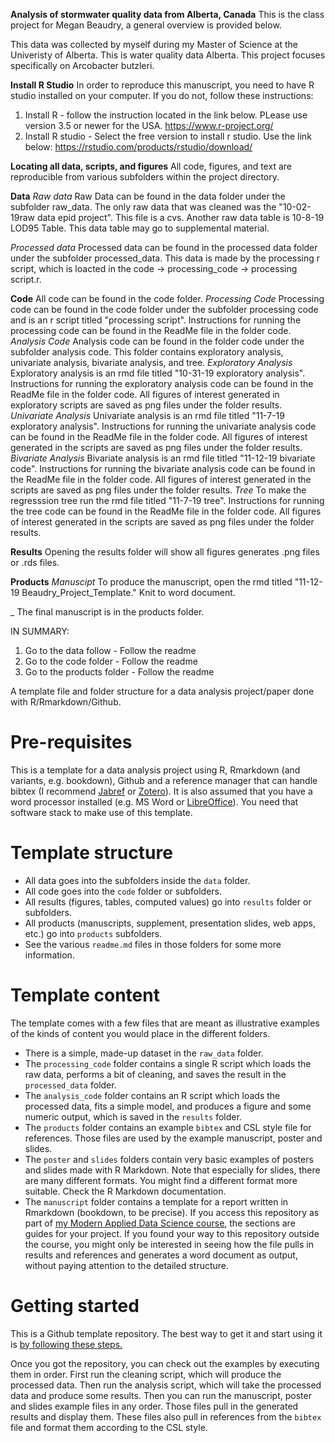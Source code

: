 __Analysis of stormwater quality data from Alberta, Canada__
This is the class project for Megan Beaudry, a general overview is provided below.

This data was collected by myself during my Master of Science at the Univeristy of Alberta. 
This is water quality data Alberta. This project focuses specifically on Arcobacter butzleri. 

__Install R Studio__
In order to reproduce this manuscript, you need to have R studio installed on your computer. If you do not, follow these instructions: 
1. Install R - follow the instruction located in the link below. PLease use version 3.5 or newer for the USA. https://www.r-project.org/
2. Install R studio - Select the free version to install r studio. Use the link below: https://rstudio.com/products/rstudio/download/

__Locating all data, scripts, and figures__
All code, figures, and text are reproducible from various subfolders within the project directory.

__Data__
_Raw data_
Raw Data can be found in the data folder under the subfolder raw_data. The only raw data that was cleaned was the "10-02-19raw data epid project". This file is a cvs. Another raw data table is 10-8-19 LOD95 Table. This data table may go to supplemental material.

_Processed data_
Processed data can be found in the processed data folder under the subfolder processed_data. 
This data is made by the processing r script, which is loacted in the code -> processing_code -> processing script.r.

__Code__
All code can be found in the code folder.
_Processing Code_
Processing code can be found in the code folder under the subfolder processing code and is an r script titled "processing script". Instructions for running the processing code can be found in the ReadMe file in the folder code.
_Analysis Code_
Analysis code can be found in the folder code under the subfolder analysis code. This folder contains exploratory analysis, univariate analysis, bivariate analysis, and tree.
  _Exploratory Analysis_
  Exploratory analysis is an rmd file titled "10-31-19 exploratory analysis". Instructions for running the exploratory analysis code can be found in the ReadMe file in the folder code. All figures of interest generated in exploratory scripts are saved as png files under the folder results.
  _Univariate Analysis_
  Univariate analysis is an rmd file titled "11-7-19 exploratory analysis". Instructions for running the univariate analysis code can be found in the ReadMe file in the folder code. All figures of interest generated in the scripts are saved as png files under the folder results.
  _Bivariate Analysis_
  Bivariate analysis is an rmd file titled "11-12-19 bivariate code". Instructions for running the bivariate analysis code can be found in the ReadMe file in the folder code. All figures of interest generated in the scripts are saved as png files under the folder results.
  _Tree_
  To make the regresssion tree run the rmd file titled "11-7-19 tree". Instructions for running the tree code can be found in the ReadMe file in the folder code. All figures of interest generated in the scripts are saved as png files under the folder results.
  
__Results__
Opening the results folder will show all figures generates .png files or .rds files.

__Products__
_Manuscipt_
To produce the manuscript, open the rmd titled "11-12-19 Beaudry_Project_Template." Knit to word document. 


_
The final manuscript is in the products folder.

IN SUMMARY:
1) Go to the data follow - Follow the readme
2) Go to the code folder - Follow the readme
3) Go to the products folder - Follow the readme










A template file and folder structure for a data analysis project/paper done with R/Rmarkdown/Github. 

# Pre-requisites

This is a template for a data analysis project using R, Rmarkdown (and variants, e.g. bookdown), Github and a reference manager that can handle bibtex (I recommend [Jabref](http://www.jabref.org/) or [Zotero](https://www.zotero.org/)). It is also assumed that you have a word processor installed (e.g. MS Word or [LibreOffice](https://www.libreoffice.org/)). You need that software stack to make use of this template.

# Template structure

* All data goes into the subfolders inside the `data` folder.
* All code goes into the `code` folder or subfolders.
* All results (figures, tables, computed values) go into `results` folder or subfolders.
* All products (manuscripts, supplement, presentation slides, web apps, etc.) go into `products` subfolders.
* See the various `readme.md` files in those folders for some more information.

# Template content 

The template comes with a few files that are meant as illustrative examples of the kinds of content you would place in the different folders. 

* There is a simple, made-up dataset in the `raw_data` folder. 
* The `processing_code` folder contains a single R script which loads the raw data, performs a bit of cleaning, and saves the result in the `processed_data` folder.
* The `analysis_code` folder contains an R script which loads the processed data, fits a simple model, and produces a figure and some numeric output, which is saved in the `results` folder.
* The `products` folder contains an example `bibtex` and CSL style file for references. Those files are used by the example manuscript, poster and slides.
* The `poster` and `slides` folders contain very basic examples of posters and slides made with R Markdown. Note that especially for slides, there are many different formats. You might find a different format more suitable. Check the R Markdown documentation. 
* The  `manuscript` folder contains a template for a report written in Rmarkdown (bookdown, to be precise). If you access this repository as part of [my Modern Applied Data Science course](https://andreashandel.github.io/MADAcourse/), the sections are guides for your project. If you found your way to this repository outside the course, you might only be interested in seeing how the file pulls in results and references and generates a word document as output, without paying attention to the detailed structure.

# Getting started

This is a Github template repository. The best way to get it and start using it is [by following these steps.](https://help.github.com/en/articles/creating-a-repository-from-a-template)

Once you got the repository, you can check out the examples by executing them in order. First run the cleaning script, which will produce the processed data. Then run the analysis script, which will take the processed data and produce some results. Then you can run the manuscript, poster and slides example files in any order. Those files pull in the generated results and display them. These files also pull in references from the `bibtex` file and format them according to the CSL style.


